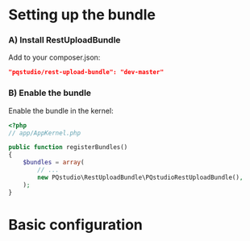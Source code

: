 Setting up the bundle
=====================

### A) Install RestUploadBundle

Add to your composer.json:

``` json
"pqstudio/rest-upload-bundle": "dev-master"
```

### B) Enable the bundle

Enable the bundle in the kernel:

``` php
<?php
// app/AppKernel.php

public function registerBundles()
{
    $bundles = array(
        // ...
        new PQstudio\RestUploadBundle\PQstudioRestUploadBundle(),
    );
}
```

Basic configuration
===================

